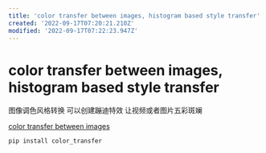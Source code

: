 ```yaml
---
title: 'color transfer between images, histogram based style transfer'
created: '2022-09-17T07:20:21.210Z'
modified: '2022-09-17T07:22:23.947Z'
---
```


# color transfer between images, histogram based style transfer

图像调色风格转换 可以创建蹦迪特效 让视频或者图片五彩斑斓

[color transfer between images](https://github.com/rashibudati/color-transfer-between-images)

```bash
pip install color_transfer
```
